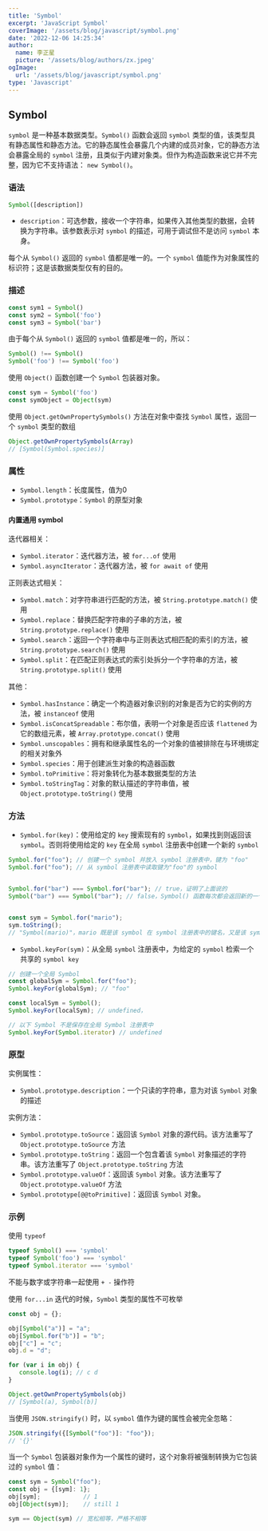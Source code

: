 ```yaml
---
title: 'Symbol'
excerpt: 'JavaScript Symbol'
coverImage: '/assets/blog/javascript/symbol.png'
date: '2022-12-06 14:25:34'
author:
  name: 李正星
  picture: '/assets/blog/authors/zx.jpeg'
ogImage:
  url: '/assets/blog/javascript/symbol.png'
type: 'Javascript'
---
```


## Symbol

`symbol` 是一种基本数据类型。`Symbol()` 函数会返回 `symbol` 类型的值，该类型具有静态属性和静态方法。它的静态属性会暴露几个内建的成员对象，它的静态方法会暴露全局的 `symbol` 注册，且类似于内建对象类。但作为构造函数来说它并不完整，因为它不支持语法： `new Symbol()`。

### 语法

```js
Symbol([description])
```
- `description`：可选参数，接收一个字符串，如果传入其他类型的数据，会转换为字符串。该参数表示对 `symbol` 的描述，可用于调试但不是访问 `symbol` 本身。

每个从 `Symbol()` 返回的 `symbol` 值都是唯一的。一个 `symbol` 值能作为对象属性的标识符；这是该数据类型仅有的目的。

### 描述

```js
const sym1 = Symbol()
const sym2 = Symbol('foo')
const sym3 = Symbol('bar')
```

由于每个从 `Symbol()` 返回的 `symbol` 值都是唯一的，所以：

```js
Symbol() !== Symbol()
Symbol('foo') !== Symbol('foo')
```

使用 `Object()` 函数创建一个 `Symbol` 包装器对象。

```js
const sym = Symbol('foo')
const symObject = Object(sym)
```

使用 `Object.getOwnPropertySymbols()` 方法在对象中查找 `Symbol` 属性，返回一个 `symbol` 类型的数组

```js
Object.getOwnPropertySymbols(Array)
// [Symbol(Symbol.species)]
```

### 属性

- `Symbol.length`：长度属性，值为0
- `Symbol.prototype`：`Symbol` 的原型对象

#### 内置通用 symbol

迭代器相关：

- `Symbol.iterator`：迭代器方法，被 `for...of` 使用
- `Symbol.asyncIterator`：迭代器方法，被 `for await of` 使用

正则表达式相关：

- `Symbol.match`：对字符串进行匹配的方法，被 `String.prototype.match()` 使用
- `Symbol.replace`：替换匹配字符串的子串的方法，被 `String.prototype.replace()` 使用
- `Symbol.search`：返回一个字符串中与正则表达式相匹配的索引的方法，被 `String.prototype.search()` 使用
- `Symbol.split`：在匹配正则表达式的索引处拆分一个字符串的方法，被 `String.prototype.split()` 使用

其他：

- `Symbol.hasInstance`：确定一个构造器对象识别的对象是否为它的实例的方法，被 `instanceof` 使用
- `Symbol.isConcatSpreadable`：布尔值，表明一个对象是否应该 `flattened` 为它的数组元素，被 `Array.prototype.concat()` 使用
- `Symbol.unscopables`：拥有和继承属性名的一个对象的值被排除在与环境绑定的相关对象外
- `Symbol.species`：用于创建派生对象的构造器函数
- `Symbol.toPrimitive`：将对象转化为基本数据类型的方法
- `Symbol.toStringTag`：对象的默认描述的字符串值，被 `Object.prototype.toString()` 使用

### 方法

- `Symbol.for(key)`：使用给定的 `key` 搜索现有的 `symbol`，如果找到则返回该 `symbol`。否则将使用给定的 `key` 在全局 `symbol` 注册表中创建一个新的 `symbol`

```js
Symbol.for("foo"); // 创建一个 symbol 并放入 symbol 注册表中，键为 "foo"
Symbol.for("foo"); // 从 symbol 注册表中读取键为"foo"的 symbol


Symbol.for("bar") === Symbol.for("bar"); // true，证明了上面说的
Symbol("bar") === Symbol("bar"); // false，Symbol() 函数每次都会返回新的一个 symbol


const sym = Symbol.for("mario");
sym.toString();
// "Symbol(mario)"，mario 既是该 symbol 在 symbol 注册表中的键名，又是该 symbol 自身的描述字符串
```

- `Symbol.keyFor(sym)`：从全局 `symbol` 注册表中，为给定的 `symbol` 检索一个共享的 `symbol key`

```js
// 创建一个全局 Symbol
const globalSym = Symbol.for("foo");
Symbol.keyFor(globalSym); // "foo"

const localSym = Symbol();
Symbol.keyFor(localSym); // undefined，

// 以下 Symbol 不是保存在全局 Symbol 注册表中
Symbol.keyFor(Symbol.iterator) // undefined
```

### 原型

实例属性：

- `Symbol.prototype.description`：一个只读的字符串，意为对该 `Symbol` 对象的描述

实例方法：

- `Symbol.prototype.toSource`：返回该 `Symbol` 对象的源代码。该方法重写了 `Object.prototype.toSource` 方法
- `Symbol.prototype.toString`：返回一个包含着该 `Symbol` 对象描述的字符串。该方法重写了 `Object.prototype.toString` 方法
- `Symbol.prototype.valueOf`：返回该 `Symbol` 对象。该方法重写了 `Object.prototype.valueOf` 方法
- `Symbol.prototype[@@toPrimitive]`：返回该 `Symbol` 对象。

### 示例

使用 `typeof`

```js
typeof Symbol() === 'symbol'
typeof Symbol('foo') === 'symbol'
typeof Symbol.iterator === 'symbol'
```

不能与数字或字符串一起使用 `+ -` 操作符

使用 `for...in` 迭代的时候，`Symbol` 类型的属性不可枚举

```js
const obj = {};

obj[Symbol("a")] = "a";
obj[Symbol.for("b")] = "b";
obj["c"] = "c";
obj.d = "d";

for (var i in obj) {
   console.log(i); // c d
}

Object.getOwnPropertySymbols(obj)
// [Symbol(a), Symbol(b)]
```

当使用 `JSON.stringify()` 时，以 `symbol` 值作为键的属性会被完全忽略：

```js
JSON.stringify({[Symbol("foo")]: "foo"});
// '{}'
```

当一个 `Symbol` 包装器对象作为一个属性的键时，这个对象将被强制转换为它包装过的 `symbol` 值：

```js
const sym = Symbol("foo");
const obj = {[sym]: 1};
obj[sym];            // 1
obj[Object(sym)];    // still 1

sym == Object(sym) // 宽松相等，严格不相等
```